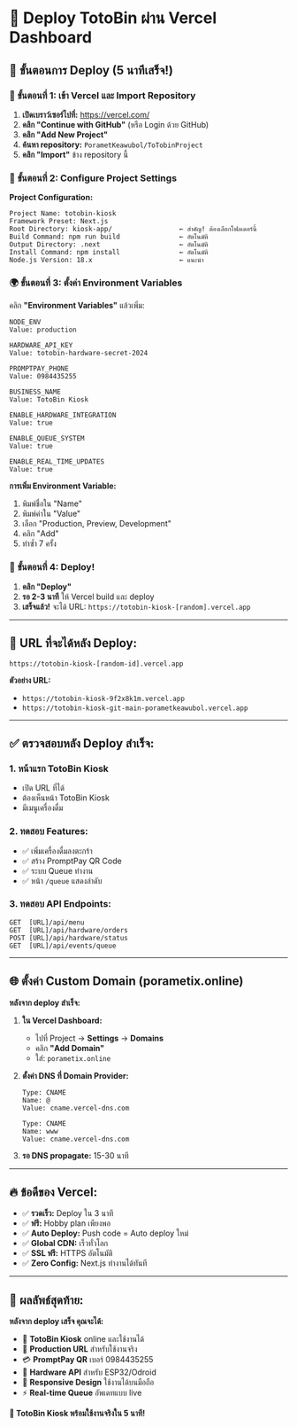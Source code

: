 # 🚀 Deploy TotoBin ผ่าน Vercel Dashboard

## 📱 ขั้นตอนการ Deploy (5 นาทีเสร็จ!)

### 🎯 **ขั้นตอนที่ 1: เข้า Vercel และ Import Repository**

1. **เปิดเบราว์เซอร์ไปที่:** https://vercel.com/
2. **คลิก "Continue with GitHub"** (หรือ Login ด้วย GitHub)
3. **คลิก "Add New Project"**
4. **ค้นหา repository:** `PorametKeawubol/ToTobinProject`
5. **คลิก "Import"** ข้าง repository นี้

### 🔧 **ขั้นตอนที่ 2: Configure Project Settings**

**Project Configuration:**
```
Project Name: totobin-kiosk
Framework Preset: Next.js
Root Directory: kiosk-app/                 ← สำคัญ! ต้องเลือกโฟลเดอร์นี้
Build Command: npm run build               ← อัตโนมัติ
Output Directory: .next                    ← อัตโนมัติ  
Install Command: npm install               ← อัตโนมัติ
Node.js Version: 18.x                      ← แนะนำ
```

### 🌍 **ขั้นตอนที่ 3: ตั้งค่า Environment Variables**

คลิก **"Environment Variables"** แล้วเพิ่ม:

```
NODE_ENV
Value: production

HARDWARE_API_KEY  
Value: totobin-hardware-secret-2024

PROMPTPAY_PHONE
Value: 0984435255

BUSINESS_NAME
Value: TotoBin Kiosk

ENABLE_HARDWARE_INTEGRATION
Value: true

ENABLE_QUEUE_SYSTEM  
Value: true

ENABLE_REAL_TIME_UPDATES
Value: true
```

**การเพิ่ม Environment Variable:**
1. พิมพ์ชื่อใน "Name"
2. พิมพ์ค่าใน "Value" 
3. เลือก "Production, Preview, Development"
4. คลิก "Add"
5. ทำซ้ำ 7 ครั้ง

### 🚀 **ขั้นตอนที่ 4: Deploy!**

1. **คลิก "Deploy"**
2. **รอ 2-3 นาที** ให้ Vercel build และ deploy
3. **เสร็จแล้ว!** จะได้ URL: `https://totobin-kiosk-[random].vercel.app`

---

## 🎯 **URL ที่จะได้หลัง Deploy:**

```
https://totobin-kiosk-[random-id].vercel.app
```

**ตัวอย่าง URL:**
- `https://totobin-kiosk-9f2x8k1m.vercel.app`
- `https://totobin-kiosk-git-main-porametkeawubol.vercel.app`

---

## ✅ **ตรวจสอบหลัง Deploy สำเร็จ:**

### 1. **หน้าแรก TotoBin Kiosk**
- เปิด URL ที่ได้
- ต้องเห็นหน้า TotoBin Kiosk
- มีเมนูเครื่องดื่ม

### 2. **ทดสอบ Features:**
- ✅ เพิ่มเครื่องดื่มลงตะกร้า
- ✅ สร้าง PromptPay QR Code
- ✅ ระบบ Queue ทำงาน
- ✅ หน้า `/queue` แสดงลำดับ

### 3. **ทดสอบ API Endpoints:**
```
GET  [URL]/api/menu
GET  [URL]/api/hardware/orders  
POST [URL]/api/hardware/status
GET  [URL]/api/events/queue
```

---

## 🌐 **ตั้งค่า Custom Domain (porametix.online)**

**หลังจาก deploy สำเร็จ:**

1. **ใน Vercel Dashboard:**
   - ไปที่ Project → **Settings** → **Domains**
   - คลิก **"Add Domain"**
   - ใส่: `porametix.online`

2. **ตั้งค่า DNS ที่ Domain Provider:**
   ```
   Type: CNAME
   Name: @
   Value: cname.vercel-dns.com
   
   Type: CNAME
   Name: www  
   Value: cname.vercel-dns.com
   ```

3. **รอ DNS propagate:** 15-30 นาที

---

## 🔥 **ข้อดีของ Vercel:**

- ✅ **รวดเร็ว:** Deploy ใน 3 นาที
- ✅ **ฟรี:** Hobby plan เพียงพอ
- ✅ **Auto Deploy:** Push code = Auto deploy ใหม่
- ✅ **Global CDN:** เร็วทั่วโลก
- ✅ **SSL ฟรี:** HTTPS อัตโนมัติ
- ✅ **Zero Config:** Next.js ทำงานได้ทันที

---

## 🎉 **ผลลัพธ์สุดท้าย:**

**หลังจาก deploy เสร็จ คุณจะได้:**
- 🏪 **TotoBin Kiosk** online และใช้งานได้
- 🔗 **Production URL** สำหรับใช้งานจริง
- 💳 **PromptPay QR** เบอร์ 0984435255
- 🤖 **Hardware API** สำหรับ ESP32/Odroid
- 📱 **Responsive Design** ใช้งานได้บนมือถือ
- ⚡ **Real-time Queue** อัพเดทแบบ live

**🚀 TotoBin Kiosk พร้อมใช้งานจริงใน 5 นาที!**